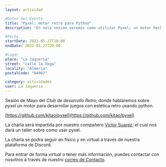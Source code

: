 ```yaml
---
layout: actividad

#Datos del Evento
title: "Pyxel; motor retro para Python"
description: "En esta sesión veremos como utilizar Pyxel; un motor hecho para python y escrito en rust para crear juegos con estática retro"

#Fecha
startDate: 2022-05-27T18:00
endDate: 2022-05-27T20:00

#Lugar
place: "La Jaqueria"
street: "calle la Vega"
locality: "Almería"
postalCode: "04007"

category: actividades
user: La Jaquería
---
```


Sesión de Mayo del _Club de desarrollo Retro_; donde hablaremos sobre _pyxel_ un motor para desarrollar juegos con estética retro usando python.

[https://github.com/kitao/pyxel](https://github.com/kitao/pyxel)

La charla será impartida por nuestro compañero [Victor Suarez](https://twitter.com/zerasul); el cual nos dará un taller sobre como usar pyxel.

La charla se podra seguir en físico y en virtual a través de nuestra plataforma de Discord.

Para entrar de forma virtual o tener más información, puedes contactar con nosotros a través de nuestro [correo de Contacto](https://lajaqueria.org/contacto/).
